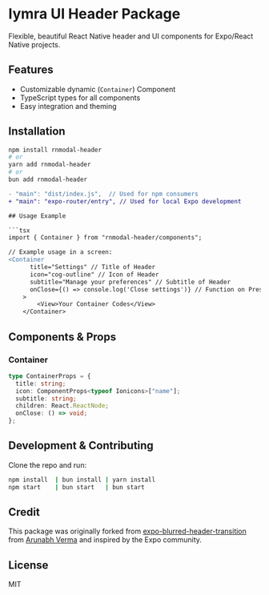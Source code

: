 # Iymra UI Header Package

Flexible, beautiful React Native header and UI components for Expo/React Native projects.

## Features

- Customizable dynamic (`Container`) Component 
- TypeScript types for all components
- Easy integration and theming

## Installation

```bash
npm install rnmodal-header
# or
yarn add rnmodal-header
# or 
bun add rnmodal-header
```

```diff
- "main": "dist/index.js",  // Used for npm consumers
+ "main": "expo-router/entry", // Used for local Expo development

## Usage Example

```tsx
import { Container } from "rnmodal-header/components";

// Example usage in a screen:
<Container
      title="Settings" // Title of Header
      icon="cog-outline" // Icon of Header
      subtitle="Manage your preferences" // Subtitle of Header
      onClose={() => console.log('Close settings')} // Function on Press close button n header
    >
        <View>Your Container Codes</View>
    </Container>
```

## Components & Props

### Container
```ts
type ContainerProps = {
  title: string;
  icon: ComponentProps<typeof Ionicons>["name"];
  subtitle: string;
  children: React.ReactNode;
  onClose: () => void;
};
```

## Development & Contributing

Clone the repo and run:

```bash
npm install  | bun install | yarn install
npm start    | bun start   | bun start
```

## Credit

This package was originally forked from [expo-blurred-header-transition](https://github.com/arunabhverma/expo-blurred-header-transition) from [Arunabh Verma](https://github.com/arunabhverma) and inspired by the Expo community.

## License

MIT
